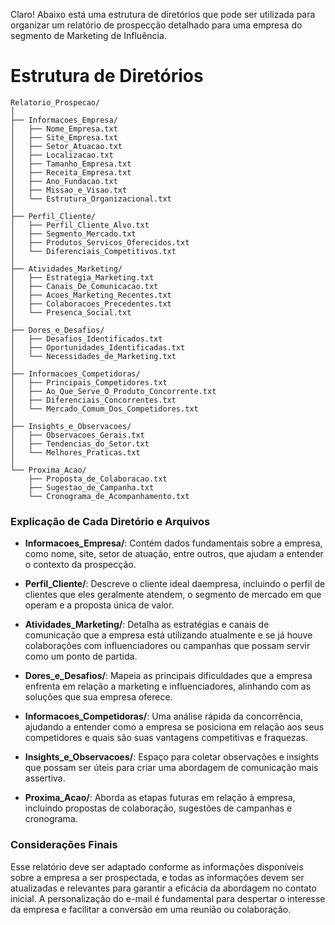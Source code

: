 Claro! Abaixo está uma estrutura de diretórios que pode ser utilizada para organizar um relatório de prospecção detalhado para uma empresa do segmento de Marketing de Influência.

# Estrutura de Diretórios

```plaintext
Relatorio_Prospecao/
│
├── Informacoes_Empresa/
│   ├── Nome_Empresa.txt
│   ├── Site_Empresa.txt
│   ├── Setor_Atuacao.txt
│   ├── Localizacao.txt
│   ├── Tamanho_Empresa.txt
│   ├── Receita_Empresa.txt
│   ├── Ano_Fundacao.txt
│   ├── Missao_e_Visao.txt
│   └── Estrutura_Organizacional.txt
│
├── Perfil_Cliente/
│   ├── Perfil_Cliente_Alvo.txt
│   ├── Segmento_Mercado.txt
│   ├── Produtos_Servicos_Oferecidos.txt
│   └── Diferenciais_Competitivos.txt
│
├── Atividades_Marketing/
│   ├── Estrategia_Marketing.txt
│   ├── Canais_De_Comunicacao.txt
│   ├── Acoes_Marketing_Recentes.txt
│   ├── Colaboracoes_Precedentes.txt
│   └── Presenca_Social.txt
│
├── Dores_e_Desafios/
│   ├── Desafios_Identificados.txt
│   ├── Oportunidades_Identificadas.txt
│   └── Necessidades_de_Marketing.txt
│
├── Informacoes_Competidoras/
│   ├── Principais_Competidores.txt
│   ├── Ao_Que_Serve_O_Produto_Concorrente.txt
│   ├── Diferenciais_Concorrentes.txt
│   └── Mercado_Comum_Dos_Competidores.txt
│
├── Insights_e_Observacoes/
│   ├── Observacoes_Gerais.txt
│   ├── Tendencias_do_Setor.txt
│   └── Melhores_Praticas.txt
│
└── Proxima_Acao/
    ├── Proposta_de_Colaboracao.txt
    ├── Sugestao_de_Campanha.txt
    └── Cronograma_de_Acompanhamento.txt
```

### Explicação de Cada Diretório e Arquivos

- **Informacoes_Empresa/**: Contém dados fundamentais sobre a empresa, como nome, site, setor de atuação, entre outros, que ajudam a entender o contexto da prospecção.

- **Perfil_Cliente/**: Descreve o cliente ideal daempresa, incluindo o perfil de clientes que eles geralmente atendem, o segmento de mercado em que operam e a proposta única de valor.

- **Atividades_Marketing/**: Detalha as estratégias e canais de comunicação que a empresa está utilizando atualmente e se já houve colaborações com influenciadores ou campanhas que possam servir como um ponto de partida.

- **Dores_e_Desafios/**: Mapeia as principais dificuldades que a empresa enfrenta em relação a marketing e influenciadores, alinhando com as soluções que sua empresa oferece.

- **Informacoes_Competidoras/**: Uma análise rápida da concorrência, ajudando a entender como a empresa se posiciona em relação aos seus competidores e quais são suas vantagens competitivas e fraquezas.

- **Insights_e_Observacoes/**: Espaço para coletar observações e insights que possam ser úteis para criar uma abordagem de comunicação mais assertiva.

- **Proxima_Acao/**: Aborda as etapas futuras em relação à empresa, incluindo propostas de colaboração, sugestões de campanhas e cronograma.

### Considerações Finais
Esse relatório deve ser adaptado conforme as informações disponíveis sobre a empresa a ser prospectada, e todas as informações devem ser atualizadas e relevantes para garantir a eficácia da abordagem no contato inicial. A personalização do e-mail é fundamental para despertar o interesse da empresa e facilitar a conversão em uma reunião ou colaboração.
